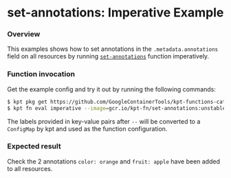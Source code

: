# set-annotations: Imperative Example

### Overview

This examples shows how to set annotations in the `.metadata.annotations` field
on all resources by running [`set-annotations`] function imperatively.

### Function invocation

Get the example config and try it out by running the following commands:

```sh
$ kpt pkg get https://github.com/GoogleContainerTools/kpt-functions-catalog.git/examples/set-annotations/imperative
$ kpt fn eval imperative --image=gcr.io/kpt-fn/set-annotations:unstable -- color=orange fruit=apple
```

The labels provided in key-value pairs after `--` will be converted to a
`ConfigMap` by kpt and used as the function configuration.

### Expected result

Check the 2 annotations `color: orange` and `fruit: apple` have been added to
all resources.

[`set-annotations`]: https://catalog.kpt.dev/set-annotations/v0.1/
